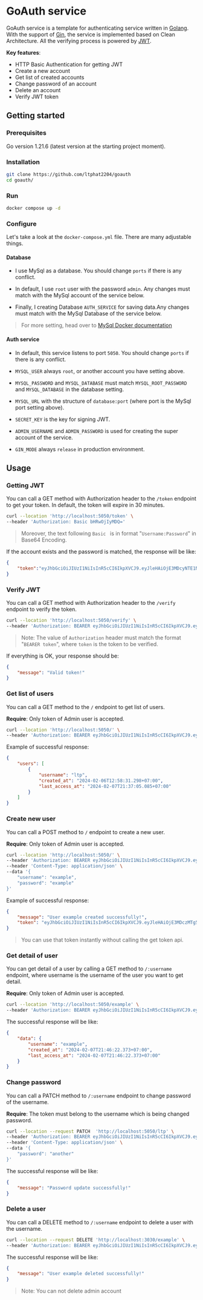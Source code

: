 # GoAuth service

GoAuth service is a template for authenticating service written in [Golang](https://go.dev/). With the support of [Gin](https://github.com/gin-gonic/gin), the service is implemented based on Clean Architecture. All the verifying process is powered by [JWT](https://pkg.go.dev/github.com/golang-jwt/jwt/v5).

**Key features**:
- HTTP Basic Authentication for getting JWT
- Create a new account
- Get list of created accounts
- Change password of an account
- Delete an account
- Verify JWT token

## Getting started

### Prerequisites

Go version 1.21.6 (latest version at the starting project moment).

### Installation

``` bash
git clone https://github.com/ltphat2204/goauth
cd goauth/
```

### Run
``` bash
docker compose up -d
```

### Configure
Let's take a look at the `docker-compose.yml` file. There are many adjustable things.

#### Database
- I use MySql as a database. You should change `ports` if there is any conflict. 

- In default, I use `root` user with the password `admin`. Any changes must match with the MySql account of the service below.

- Finally, I creating Database `AUTH_SERVICE` for saving data.Any changes must match with the MySql Database of the service below.

> For more setting, head over to [MySql Docker documentation](https://hub.docker.com/_/mysql)

#### Auth service
- In default, this service listens to port `5050`. You should change `ports` if there is any conflict. 

- `MYSQL_USER` always `root`, or another account you have setting above.

- `MYSQL_PASSWORD` and `MYSQL_DATABASE` must match `MYSQL_ROOT_PASSWORD` and `MYSQL_DATABASE` in the database setting.

- `MYSQL_URL` with the structure of `database:port` (where port is the MySql port setting above).

- `SECRET_KEY` is the key for signing JWT.

- `ADMIN_USERNAME` and `ADMIN_PASSWORD` is used for creating the super account of the service.

- `GIN_MODE` always `release` in production environment.


## Usage

### Getting JWT
You can call a GET method with Authorization header to the `/token` endpoint to get your token. In default, the token will expire in 30 minutes.

``` bash
curl --location 'http://localhost:5050/token' \
--header 'Authorization: Basic bHRwOjIyMDQ='
```

> Moreover, the text following `Basic ` is in format "`Username:Password`" in Base64 Encoding.

If the account exists and the password is matched, the response will be like:

``` json
{
    "token":"eyJhbGciOiJIUzI1NiIsInR5cCI6IkpXVCJ9.eyJleHAiOjE3MDcyNTE1NDcsInVzZXJuYW1lIjoibHRwIn0.UN3viM1PE0JIrOaNusRysdjS_KkL3eJa6bG889-yr8M"
}
```

### Verify JWT

You can call a GET method with Authorization header to the `/verify` endpoint to verify the token.

``` bash
curl --location 'http://localhost:5050/verify' \
--header 'Authorization: BEARER eyJhbGciOiJIUzI1NiIsInR5cCI6IkpXVCJ9.eyJleHAiOjE3MDcyNTE1NDcsInVzZXJuYW1lIjoibHRwIn0.UN3viM1PE0JIrOaNusRysdjS_KkL3eJa6bG889-yr8M'
```

> Note: The value of `Authorization` header must match the format "`BEARER token`", where `token` is the token to be verified.

If everything is OK, your response should be:

``` json
{
    "message": "Valid token!"
}
```

### Get list of users

You can call a GET method to the `/` endpoint to get list of users.

**Require**: Only token of Admin user is accepted.

``` bash
curl --location 'http://localhost:5050/' \
--header 'Authorization: BEARER eyJhbGciOiJIUzI1NiIsInR5cCI6IkpXVCJ9.eyJleHAiOjE3MDcyNTE1NDcsInVzZXJuYW1lIjoibHRwIn0.UN3viM1PE0JIrOaNusRysdjS_KkL3eJa6bG889-yr8M'
```

Example of successful response:

``` json
{
    "users": [
        {
            "username": "ltp",
            "created_at": "2024-02-06T12:58:31.298+07:00",
            "last_access_at": "2024-02-07T21:37:05.085+07:00"
        }
    ]
}
```

### Create new user

You can call a POST method to `/` endpoint to create a new user.

**Require**: Only token of Admin user is accepted.

``` bash
curl --location 'http://localhost:5050/' \
--header 'Authorization: BEARER eyJhbGciOiJIUzI1NiIsInR5cCI6IkpXVCJ9.eyJleHAiOjE3MDcyNTE1NDcsInVzZXJuYW1lIjoibHRwIn0.UN3viM1PE0JIrOaNusRysdjS_KkL3eJa6bG889-yr8M' \
--header 'Content-Type: application/json' \
--data '{
    "username": "example",
    "password": "example"
}'
```

Example of successful response:

```json
{
    "message": "User example created successfully!",
    "token": "eyJhbGciOiJIUzI1NiIsInR5cCI6IkpXVCJ9.eyJleHAiOjE3MDczMTg5ODIsInVzZXJuYW1lIjoiZXhhbXBsZSJ9.aGwMtDT8SUGCBAMaIzWY49n7ilZo5qgk2nvj7RCPI_c"
}
```

> You can use that token instantly without calling the get token api.

### Get detail of user

You can get detail of a user by calling a GET method to `/:username` endpoint, where username is the username of the user you want to get detail.

**Require**: Only token of Admin user is accepted.

``` bash
curl --location 'http://localhost:5050/example' \
--header 'Authorization: BEARER eyJhbGciOiJIUzI1NiIsInR5cCI6IkpXVCJ9.eyJleHAiOjE3MDcyNTE1NDcsInVzZXJuYW1lIjoibHRwIn0.UN3viM1PE0JIrOaNusRysdjS_KkL3eJa6bG889-yr8M'
```

The successful response will be like:

```json
{
    "data": {
        "username": "example",
        "created_at": "2024-02-07T21:46:22.373+07:00",
        "last_access_at": "2024-02-07T21:46:22.373+07:00"
    }
}
```

### Change password

You can call a PATCH method to `/:username` endpoint to change password of the username.

**Require**: The token must belong to the username which is being changed password.

``` bash
curl --location --request PATCH  'http://localhost:5050/ltp' \
--header 'Authorization: BEARER eyJhbGciOiJIUzI1NiIsInR5cCI6IkpXVCJ9.eyJleHAiOjE3MDcyNTE1NDcsInVzZXJuYW1lIjoibHRwIn0.UN3viM1PE0JIrOaNusRysdjS_KkL3eJa6bG889-yr8M'
--header 'Content-Type: application/json' \
--data '{
    "password": "another"
}'
```

The successful response will be like:

```json
{
    "message": "Password update successfully!"
}
```

### Delete a user

You can call a DELETE method to `/:username` endpoint to delete a user with the username.

``` bash
curl --location --request DELETE 'http://localhost:3030/example' \
--header 'Authorization: BEARER eyJhbGciOiJIUzI1NiIsInR5cCI6IkpXVCJ9.eyJleHAiOjE3MDcyNTE1NDcsInVzZXJuYW1lIjoibHRwIn0.UN3viM1PE0JIrOaNusRysdjS_KkL3eJa6bG889-yr8M'
```

The successful response will be like:

```json
{
    "message": "User example deleted successfully!"
}
```

> Note: You can not delete admin account